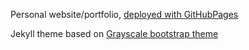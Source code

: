 Personal website/portfolio, [deployed with GitHubPages](http://dixonscottr.github.io/)

Jekyll theme based on [Grayscale bootstrap theme ](http://ironsummitmedia.github.io/startbootstrap-grayscale/)
